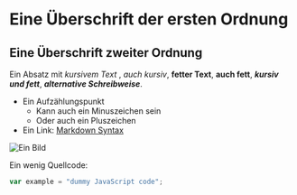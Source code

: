 # Eine Überschrift der ersten Ordnung

## Eine Überschrift zweiter Ordnung

Ein Absatz mit *kursivem Text* , _auch kursiv_, **fetter Text**, __auch fett__, ***kursiv und fett***, ___alternative Schreibweise___.

* Ein Aufzählungspunkt
  - Kann auch ein Minuszeichen sein
  + Oder auch ein Pluszeichen
* Ein Link: [Markdown Syntax][1]

![Ein Bild](john-gruber.png)

Ein wenig Quellcode:
```js
var example = "dummy JavaScript code";
```

[1]: https://daringfireball.net/projects/markdown/syntax
